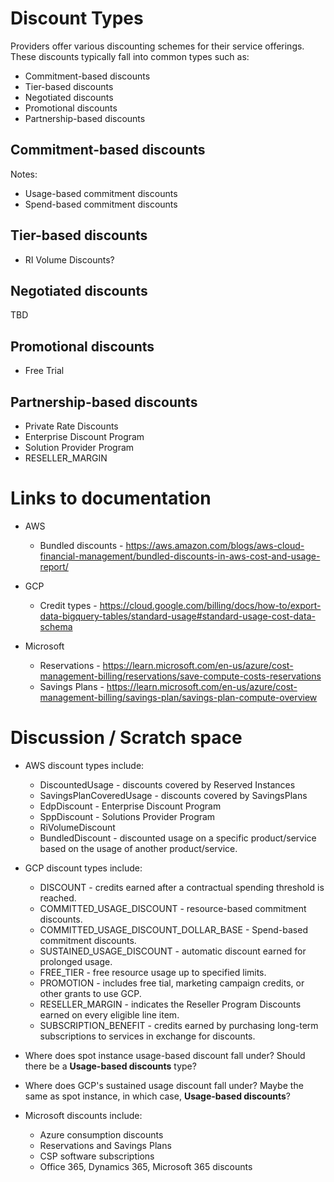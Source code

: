 # Discount Types

Providers offer various discounting schemes for their service offerings. These discounts typically fall into common types such as:

* Commitment-based discounts
* Tier-based discounts
* Negotiated discounts
* Promotional discounts
* Partnership-based discounts

## Commitment-based discounts

Notes:

* Usage-based commitment discounts
* Spend-based commitment discounts

## Tier-based discounts

* RI Volume Discounts?

## Negotiated discounts

TBD

## Promotional discounts

* Free Trial

## Partnership-based discounts

* Private Rate Discounts
* Enterprise Discount Program
* Solution Provider Program
* RESELLER_MARGIN


# Links to documentation

* AWS
  * Bundled discounts - https://aws.amazon.com/blogs/aws-cloud-financial-management/bundled-discounts-in-aws-cost-and-usage-report/

* GCP
  * Credit types - https://cloud.google.com/billing/docs/how-to/export-data-bigquery-tables/standard-usage#standard-usage-cost-data-schema

* Microsoft
  * Reservations - https://learn.microsoft.com/en-us/azure/cost-management-billing/reservations/save-compute-costs-reservations
  * Savings Plans - https://learn.microsoft.com/en-us/azure/cost-management-billing/savings-plan/savings-plan-compute-overview

# Discussion / Scratch space

* AWS discount types include:
  * DiscountedUsage - discounts covered by Reserved Instances
  * SavingsPlanCoveredUsage - discounts covered by SavingsPlans
  * EdpDiscount - Enterprise Discount Program
  * SppDiscount - Solutions Provider Program
  * RiVolumeDiscount
  * BundledDiscount - discounted usage on a specific product/service based on the usage of another product/service.

* GCP discount types include:
  * DISCOUNT - credits earned after a contractual spending threshold is reached.
  * COMMITTED_USAGE_DISCOUNT - resource-based commitment discounts.
  * COMMITTED_USAGE_DISCOUNT_DOLLAR_BASE - Spend-based commitment discounts.
  * SUSTAINED_USAGE_DISCOUNT - automatic discount earned for prolonged usage.
  * FREE_TIER - free resource usage up to specified limits.
  * PROMOTION - includes free tial, marketing campaign credits, or other grants to use GCP.
  * RESELLER_MARGIN - indicates the Reseller Program Discounts earned on every eligible line item.
  * SUBSCRIPTION_BENEFIT - credits earned by purchasing long-term subscriptions to services in exchange for discounts.

* Where does spot instance usage-based discount fall under? Should there be a **Usage-based discounts** type?

* Where does GCP's sustained usage discount fall under? Maybe the same as spot instance, in which case, **Usage-based discounts**?

* Microsoft discounts include:
  * Azure consumption discounts
  * Reservations and Savings Plans
  * CSP software subscriptions
  * Office 365, Dynamics 365, Microsoft 365 discounts
